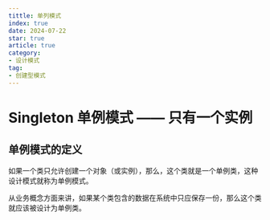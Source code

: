 ```yaml
---
tittle: 单列模式
index: true
date: 2024-07-22
star: true
article: true
category: 
- 设计模式
tag: 
- 创建型模式
---
```


# Singleton 单例模式 —— 只有一个实例

<!-- more -->

## 单例模式的定义

如果一个类只允许创建一个对象（或实例），那么，这个类就是一个单例类，这种设计模式就称为单例模式。

从业务概念方面来讲，如果某个类包含的数据在系统中只应保存一份，那么这个类就应该被设计为单例类。

